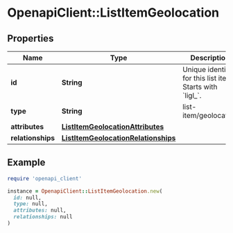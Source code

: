 # OpenapiClient::ListItemGeolocation

## Properties

| Name | Type | Description | Notes |
| ---- | ---- | ----------- | ----- |
| **id** | **String** | Unique identifier for this list item. Starts with &#x60;ligl_&#x60;. | [optional] |
| **type** | **String** | list-item/geolocation | [optional] |
| **attributes** | [**ListItemGeolocationAttributes**](ListItemGeolocationAttributes.md) |  | [optional] |
| **relationships** | [**ListItemGeolocationRelationships**](ListItemGeolocationRelationships.md) |  | [optional] |

## Example

```ruby
require 'openapi_client'

instance = OpenapiClient::ListItemGeolocation.new(
  id: null,
  type: null,
  attributes: null,
  relationships: null
)
```


